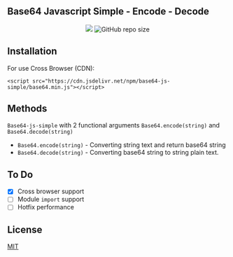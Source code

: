 
## Base64 Javascript Simple - Encode - Decode
<p align="center">
<a href="https://hits.seeyoufarm.com"><img src="https://hits.seeyoufarm.com/api/count/incr/badge.svg?url=https%3A%2F%2Fgithub.com%2Fheirro%2Fbase64-js-simple&count_bg=%2379C83D&title_bg=%23555555&icon=javascript.svg&icon_color=%23FFDD00&title=hits&edge_flat=false"/></a>
<img alt="GitHub repo size" src="https://img.shields.io/github/repo-size/heirro/base64-js-simple">
</p>


## Installation

For use Cross Browser (CDN):

`<script src="https://cdn.jsdelivr.net/npm/base64-js-simple/base64.min.js"></script>`

## Methods

`Base64-js-simple` with 2 functional arguments `Base64.encode(string)` and `Base64.decode(string)`

- `Base64.encode(string)` - Converting string text and return base64 string
- `Base64.decode(string)` - Converting base64 string to string plain text.

## To Do

- [x] Cross browser support
- [ ] Module `import` support
- [ ] Hotfix performance

## License

[MIT](https://choosealicense.com/licenses/mit/)

